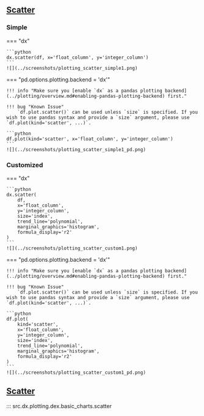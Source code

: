 <!-- --8<-- [start:usage] -->
## [Scatter](../../reference/charts/basic_charts/#src.dx.plotting.dex.basic_charts.scatterplot)

### Simple
=== "dx"

    ```python
    dx.scatter(df, x='float_column', y='integer_column')
    ```
    ![](../screenshots/plotting_scatter_simple1.png)

=== "pd.options.plotting.backend = 'dx'"

    !!! info "Make sure you [enable `dx` as a pandas plotting backend](../plotting/overview.md#enabling-pandas-plotting-backend) first."

    !!! bug "Known Issue"
        `df.plot.scatter()` can be used unless `size` is specified. If you wish to use pandas syntax and provide a `size` argument, please use `df.plot(kind='scatter', ...)`.

    ```python
    df.plot(kind='scatter', x='float_column', y='integer_column')
    ```
    ![](../screenshots/plotting_scatter_simple1_pd.png)
    
### Customized
=== "dx"

    ```python
    dx.scatter(
        df, 
        x='float_column', 
        y='integer_column',
        size='index',
        trend_line='polynomial',
        marginal_graphics='histogram',
        formula_display='r2'
    )
    ```
    ![](../screenshots/plotting_scatter_custom1.png)

=== "pd.options.plotting.backend = 'dx'"

    !!! info "Make sure you [enable `dx` as a pandas plotting backend](../plotting/overview.md#enabling-pandas-plotting-backend) first."

    !!! bug "Known Issue"
        `df.plot.scatter()` can be used unless `size` is specified. If you wish to use pandas syntax and provide a `size` argument, please use `df.plot(kind='scatter', ...)`.

    ```python
    df.plot(
        kind='scatter',
        x='float_column', 
        y='integer_column',
        size='index',
        trend_line='polynomial',
        marginal_graphics='histogram',
        formula_display='r2'
    )
    ```
    ![](../screenshots/plotting_scatter_custom1_pd.png)
<!-- --8<-- [end:usage] -->

<!-- --8<-- [start:ref] -->
## [Scatter](../../../plotting/basic_charts/#scatter)
::: src.dx.plotting.dex.basic_charts.scatter
<!-- --8<-- [end:ref] -->